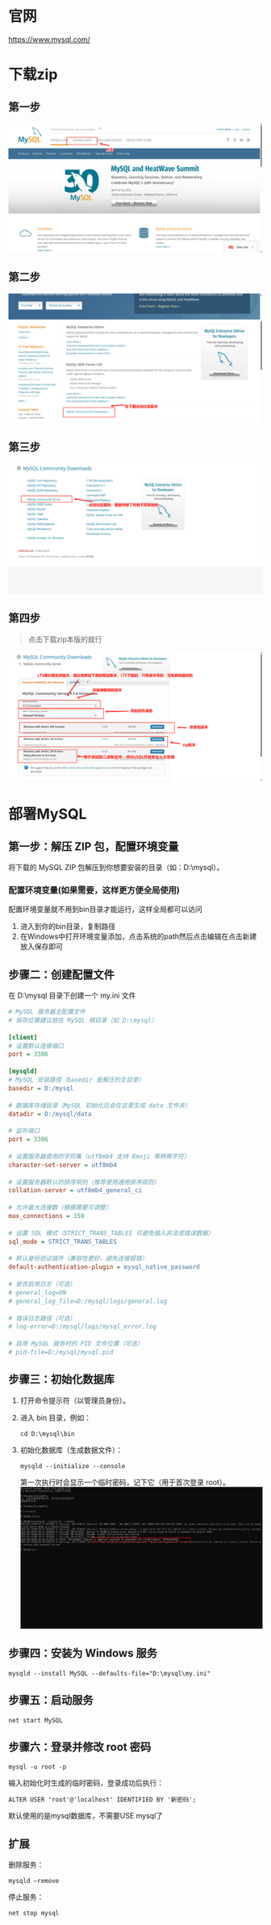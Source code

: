 # 官网

https://www.mysql.com/

# 下载zip

## 第一步

![](images/PixPin_2025-04-16_17-11-19.png)

## 第二步

![](images/PixPin_2025-04-16_17-12-08.png)

## 第三步

![](images/PixPin_2025-04-16_17-13-15.png)

## 第四步

> 点击下载zip本版的就行

![](images/PixPin_2025-04-16_17-17-07.png)

# 部署MySQL

## 第一步：解压 ZIP 包，配置环境变量

将下载的 MySQL ZIP 包解压到你想要安装的目录（如：D:\mysql）。

### 配置环境变量(如果需要，这样更方便全局使用)

配置环境变量就不用到bin目录才能运行，这样全局都可以访问

1. 进入到你的bin目录，复制路径
2. 在Windows中打开环境变量添加，点击系统的path然后点击编辑在点击新建放入保存即可

## 步骤二：创建配置文件

在 D:\mysql 目录下创建一个 my.ini 文件

```ini
# MySQL 服务器主配置文件
# 保存位置建议放在 MySQL 根目录（如 D:\mysql）

[client]
# 设置默认连接端口
port = 3306

[mysqld]
# MySQL 安装路径（basedir 是解压的主目录）
basedir = D:/mysql

# 数据库存储目录（MySQL 初始化后会在这里生成 data 文件夹）
datadir = D:/mysql/data

# 监听端口
port = 3306

# 设置服务器使用的字符集（utf8mb4 支持 Emoji 等特殊字符）
character-set-server = utf8mb4

# 设置服务器默认的排序规则（推荐使用通用排序规则）
collation-server = utf8mb4_general_ci

# 允许最大连接数（根据需要可调整）
max_connections = 150

# 设置 SQL 模式（STRICT_TRANS_TABLES 可避免插入非法或错误数据）
sql_mode = STRICT_TRANS_TABLES

# 默认身份验证插件（兼容性更好，避免连接报错）
default-authentication-plugin = mysql_native_password

# 是否启用日志（可选）
# general_log=ON
# general_log_file=D:/mysql/logs/general.log

# 错误日志路径（可选）
# log-error=D:/mysql/logs/mysql_error.log

# 启用 MySQL 服务时的 PID 文件位置（可选）
# pid-file=D:/mysql/mysql.pid
```

## 步骤三：初始化数据库

1. 打开命令提示符（以管理员身份）。

2. 进入 bin 目录，例如：
    ```shell
    cd D:\mysql\bin
    ``` 
3. 初始化数据库（生成数据文件）：
   ```shell
   mysqld --initialize --console
   ```
   第一次执行时会显示一个临时密码，记下它（用于首次登录 root）。
   ![](images/PixPin_2025-04-16_17-48-57.png)

## 步骤四：安装为 Windows 服务

```shell
mysqld --install MySQL --defaults-file="D:\mysql\my.ini"
```

## 步骤五：启动服务

```shell
net start MySQL
```

## 步骤六：登录并修改 root 密码

```shell
mysql -u root -p
```

输入初始化时生成的临时密码，登录成功后执行：

```mysql
ALTER USER 'root'@'localhost' IDENTIFIED BY '新密码';
```

默认使用的是mysql数据库，不需要USE mysql了

## 扩展

删除服务：

```shell
mysqld –remove
```

停止服务：

```shell
net stop mysql
```
